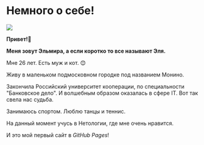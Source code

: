 # Немного о себе!

![](https://www.loonapix.com/img/tmp/16605732371196575264.png)

**Привет!👋**

**Меня зовут Эльмира, а если коротко то все называют Эля.**


Мне 26 лет. Есть муж и кот. 😊

Живу в маленьком подмосковном городке под названием Монино.

Закончила Российский университет кооперации, по специальности "Банковское дело". И волшебным образом оказалась в сфере IT. Вот так свела нас судьба.

Занимаюсь спортом. Люблю танцы и теннис. 

На данный момент учусь в Нетологии, где мне очень нравится.

И это мой первый сайт в *GitHub Pages*!

